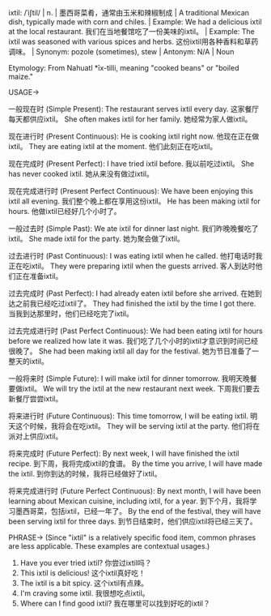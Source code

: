 ixtil: /ˈiʃtil/ | n. | 墨西哥菜肴，通常由玉米和辣椒制成 | A traditional Mexican dish, typically made with corn and chiles. |  Example: We had a delicious ixtil at the local restaurant. 我们在当地餐馆吃了一份美味的ixtil。 | Example: The ixtil was seasoned with various spices and herbs. 这份ixtil用各种香料和草药调味。 | Synonym:  pozole (sometimes), stew | Antonym: N/A | Noun

Etymology:  From Nahuatl *īx-tilli, meaning "cooked beans" or "boiled maize."

USAGE->

一般现在时 (Simple Present):
The restaurant serves ixtil every day. 这家餐厅每天都供应ixtil。
She often makes ixtil for her family. 她经常为家人做ixtil。


现在进行时 (Present Continuous):
He is cooking ixtil right now. 他现在正在做ixtil。
They are eating ixtil at the moment. 他们此刻正在吃ixtil。


现在完成时 (Present Perfect):
I have tried ixtil before. 我以前吃过ixtil。
She has never cooked ixtil. 她从来没有做过ixtil。


现在完成进行时 (Present Perfect Continuous):
We have been enjoying this ixtil all evening. 我们整个晚上都在享用这份ixtil。
He has been making ixtil for hours. 他做ixtil已经好几个小时了。


一般过去时 (Simple Past):
We ate ixtil for dinner last night. 我们昨晚晚餐吃了ixtil。
She made ixtil for the party. 她为聚会做了ixtil。


过去进行时 (Past Continuous):
I was eating ixtil when he called. 他打电话时我正在吃ixtil。
They were preparing ixtil when the guests arrived. 客人到达时他们正在准备ixtil。


过去完成时 (Past Perfect):
I had already eaten ixtil before she arrived. 在她到达之前我已经吃过ixtil了。
They had finished the ixtil by the time I got there. 当我到达那里时，他们已经吃完了ixtil。


过去完成进行时 (Past Perfect Continuous):
We had been eating ixtil for hours before we realized how late it was. 我们吃了几个小时的ixtil才意识到时间已经很晚了。
She had been making ixtil all day for the festival. 她为节日准备了一整天的ixtil。


一般将来时 (Simple Future):
I will make ixtil for dinner tomorrow. 我明天晚餐要做ixtil。
We will try the ixtil at the new restaurant next week. 下周我们要去新餐厅尝尝ixtil。


将来进行时 (Future Continuous):
This time tomorrow, I will be eating ixtil. 明天这个时候，我将会在吃ixtil。
They will be serving ixtil at the party. 他们将在派对上供应ixtil。


将来完成时 (Future Perfect):
By next week, I will have finished the ixtil recipe. 到下周，我将完成ixtil的食谱。
By the time you arrive, I will have made the ixtil. 到你到达的时候，我将已经做好了ixtil。


将来完成进行时 (Future Perfect Continuous):
By next month, I will have been learning about Mexican cuisine, including ixtil, for a year. 到下个月，我将学习墨西哥菜，包括ixtil，已经一年了。
By the end of the festival, they will have been serving ixtil for three days. 到节日结束时，他们供应ixtil将已经三天了。



PHRASE->
(Since "ixtil" is a relatively specific food item, common phrases are less applicable.  These examples are contextual usages.)

1.  Have you ever tried ixtil? 你尝过ixtil吗？
2.  This ixtil is delicious! 这个ixtil真好吃！
3.  The ixtil is a bit spicy. 这个ixtil有点辣。
4.  I'm craving some ixtil. 我很想吃点ixtil。
5.  Where can I find good ixtil? 我在哪里可以找到好吃的ixtil？


